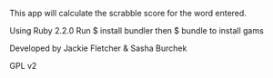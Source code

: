 This app will calculate the scrabble score for the word entered.

Using Ruby 2.2.0 Run $ install bundler then $ bundle to install gams

Developed by Jackie Fletcher & Sasha Burchek

GPL v2
